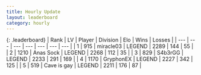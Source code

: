 ```yaml
---
title: Hourly Update
layout: leaderboard
category: hourly
---
```


{: .leaderboard}
| Rank | LV | Player | Division | Elo | Wins | Losses |
| --- | --- | --- | --- | --- | --- | --- |
| <span data-change="0">1</span> | 915 | <span title="ID: 416373">miracle03</span> | LEGEND | <span data-change="2">2289</span> | <span data-change="1">144</span> | <span data-change="0">55</span> |
| <span data-change="0">2</span> | 1210 | <span title="ID: 203132">Anas Sock</span> | LEGEND | <span data-change="0">2268</span> | <span data-change="0">112</span> | <span data-change="0">35</span> |
| <span data-change="0">3</span> | 829 | <span title="ID: 166888">S4b3rGG</span> | LEGEND | <span data-change="0">2233</span> | <span data-change="0">291</span> | <span data-change="0">169</span> |
| <span data-change="0">4</span> | 1170 | <span title="ID: 315148">GryphonEX</span> | LEGEND | <span data-change="0">2227</span> | <span data-change="0">342</span> | <span data-change="0">125</span> |
| <span data-change="0">5</span> | 519 | <span title="ID: 382502">Cave is gay</span> | LEGEND | <span data-change="0">2211</span> | <span data-change="0">176</span> | <span data-change="0">87</span> |
